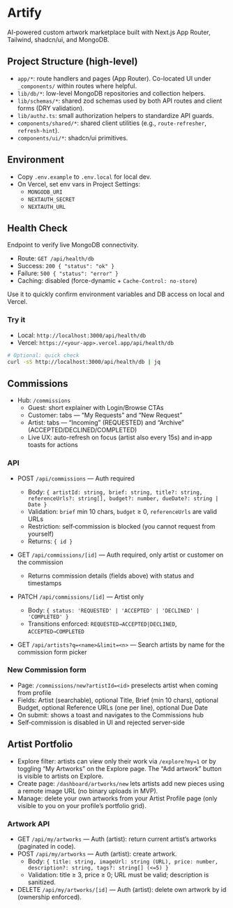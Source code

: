 # Artify

AI-powered custom artwork marketplace built with Next.js App Router, Tailwind, shadcn/ui, and MongoDB.

## Project Structure (high-level)

- `app/*`: route handlers and pages (App Router). Co-located UI under `_components/` within routes where helpful.
- `lib/db/*`: low-level MongoDB repositories and collection helpers.
- `lib/schemas/*`: shared zod schemas used by both API routes and client forms (DRY validation).
- `lib/authz.ts`: small authorization helpers to standardize API guards.
- `components/shared/*`: shared client utilities (e.g., `route-refresher`, `refresh-hint`).
- `components/ui/*`: shadcn/ui primitives.

## Environment
- Copy `.env.example` to `.env.local` for local dev.
- On Vercel, set env vars in Project Settings:
	- `MONGODB_URI`
	- `NEXTAUTH_SECRET`
	- `NEXTAUTH_URL`

## Health Check
Endpoint to verify live MongoDB connectivity.

- Route: `GET /api/health/db`
- Success: `200 { "status": "ok" }`
- Failure: `500 { "status": "error" }`
- Caching: disabled (force-dynamic + `Cache-Control: no-store`)

Use it to quickly confirm environment variables and DB access on local and Vercel.

### Try it
- Local: `http://localhost:3000/api/health/db`
- Vercel: `https://<your-app>.vercel.app/api/health/db`

```bash
# Optional: quick check
curl -sS http://localhost:3000/api/health/db | jq
```

## Commissions

- Hub: `/commissions`
  - Guest: short explainer with Login/Browse CTAs
  - Customer: tabs — “My Requests” and “New Request”
  - Artist: tabs — “Incoming” (REQUESTED) and “Archive” (ACCEPTED/DECLINED/COMPLETED)
  - Live UX: auto-refresh on focus (artist also every 15s) and in‑app toasts for actions

### API

- POST `/api/commissions` — Auth required
  - Body: `{ artistId: string, brief: string, title?: string, referenceUrls?: string[], budget?: number, dueDate?: string | Date }`
  - Validation: `brief` min 10 chars, `budget` ≥ 0, `referenceUrls` are valid URLs
  - Restriction: self‑commission is blocked (you cannot request from yourself)
  - Returns: `{ id }`

- GET `/api/commissions/[id]` — Auth required, only artist or customer on the commission
  - Returns commission details (fields above) with status and timestamps

- PATCH `/api/commissions/[id]` — Artist only
  - Body: `{ status: 'REQUESTED' | 'ACCEPTED' | 'DECLINED' | 'COMPLETED' }`
  - Transitions enforced: `REQUESTED→ACCEPTED|DECLINED`, `ACCEPTED→COMPLETED`

- GET `/api/artists?q=<name>&limit=<n>` — Search artists by name for the commission form picker

### New Commission form

- Page: `/commissions/new?artistId=<id>` preselects artist when coming from profile
- Fields: Artist (searchable), optional Title, Brief (min 10 chars), optional Budget, optional Reference URLs (one per line), optional Due Date
- On submit: shows a toast and navigates to the Commissions hub
- Self‑commission is disabled in UI and rejected server‑side

## Artist Portfolio

- Explore filter: artists can view only their work via `/explore?my=1` or by toggling “My Artworks” on the Explore page. The “Add artwork” button is visible to artists on Explore.
- Create page: `/dashboard/artworks/new` lets artists add new pieces using a remote image URL (no binary uploads in MVP).
- Manage: delete your own artworks from your Artist Profile page (only visible to you on your profile’s portfolio grid).

### Artwork API

- GET `/api/my/artworks` — Auth (artist): return current artist’s artworks (paginated in code).
- POST `/api/my/artworks` — Auth (artist): create artwork.
  - Body: `{ title: string, imageUrl: string (URL), price: number, description?: string, tags?: string[] (<=5) }`
  - Validation: title ≥ 3, price ≥ 0; URL must be valid; description is sanitized.
- DELETE `/api/my/artworks/[id]` — Auth (artist): delete own artwork by id (ownership enforced).
